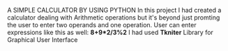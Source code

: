 A SIMPLE CALCULATOR BY USING PYTHON
In this project I had created a calculator dealing with Arithmetic operations but it's beyond just promting the user to enter two operands and one operation.
User can enter expressions like this as well: **8+9*2/3%2**
I had used **Tkniter** Library for Graphical User Interface
